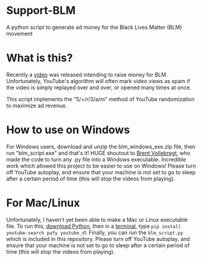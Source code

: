 # Support-BLM
A python script to generate ad money for the Black Lives Matter (BLM) movement

# What is this?
Recently a [video](https://youtu.be/bCgLa25fDHM) was released intending to raise money for BLM. Unfortunately, YouTube's algorithm will often mark video views as spam if the video is simply replayed over and over, or opened many times at once.

This script implements the "5/+/r/3/a/m" method of YouTube randomization to maximize ad revenue.

# How to use on Windows
For Windows users, download and unzip the blm_windows_exe.zip file, then run "blm_script.exe" and that's it! HUGE shoutout to [Brent Vollebregt](https://github.com/brentvollebregt/auto-py-to-exe), who made the code to turn any .py file into a Windows executable. Incredible work which allowed this project to be easier to use on Windows! Please turn off YouTube autoplay, and ensure that your machine is not set to go to sleep after a certain period of time (this will stop the videos from playing).

# For Mac/Linux
Unfortunately, I haven't yet been able to make a Mac or Linux executable file. To run this, [download Python](https://www.python.org/downloads/), then in a [terminal](https://www.youtube.com/watch?v=QROX039ckO8), type `pip install youtube-search pafy youtube_dl` Finally, you can run the `blm_script.py` which is included in this repository. Please turn off YouTube autoplay, and ensure that your machine is not set to go to sleep after a certain period of time (this will stop the videos from playing).
